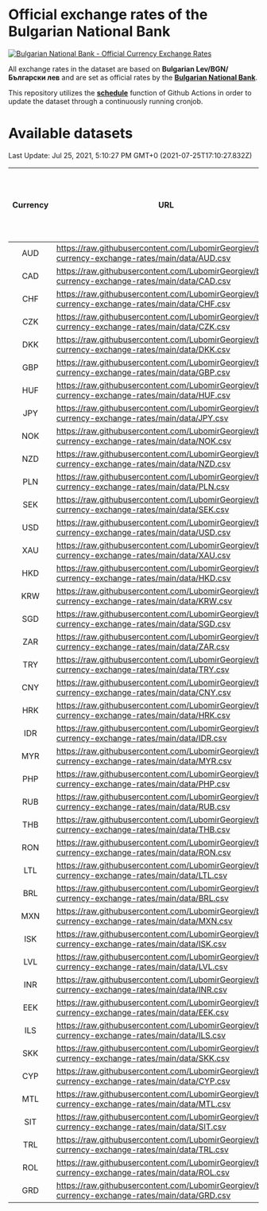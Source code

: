 # Official exchange rates of the Bulgarian National Bank

[![Bulgarian National Bank - Official Currency Exchange Rates](https://github.com/LubomirGeorgiev/bnb-currency-exchange-rates/actions/workflows/update-rates.yml/badge.svg?branch=main)](https://github.com/LubomirGeorgiev/bnb-currency-exchange-rates/actions/workflows/update-rates.yml)

All exchange rates in the dataset are based on **Bulgarian Lev/BGN/Български лев** and are set as official rates by the [**Bulgarian National Bank**](https://www.bnb.bg/Statistics/StExternalSector/StExchangeRates/StERForeignCurrencies/index.htm?toLang=_EN).

This repository utilizes the [**schedule**](https://docs.github.com/en/actions/reference/events-that-trigger-workflows) function of Github Actions in order to update the dataset through a continuously running cronjob.

# Available datasets

<!-- START LINKS (DO NOT EVER FU*ING DELETE THIS COMMENT FOR THE LOVE OF YOUR LIFE!!! IF YOU ARE CURIOS HOW IT WORKS, YOU CAN HAVE A LOOK AT ./src/updateReadme.ts) -->

Last Update: Jul 25, 2021, 5:10:27 PM GMT+0 (2021-07-25T17:10:27.832Z)

| Currency | URL                                                                                             | Number of records | Number of missing days that were filled in |
| :------: | ----------------------------------------------------------------------------------------------- | :---------------: | :----------------------------------------: |
|   AUD    | https://raw.githubusercontent.com/LubomirGeorgiev/bnb-currency-exchange-rates/main/data/AUD.csv |       7962        |                    2454                    |
|   CAD    | https://raw.githubusercontent.com/LubomirGeorgiev/bnb-currency-exchange-rates/main/data/CAD.csv |       7962        |                    2454                    |
|   CHF    | https://raw.githubusercontent.com/LubomirGeorgiev/bnb-currency-exchange-rates/main/data/CHF.csv |       7962        |                    2454                    |
|   CZK    | https://raw.githubusercontent.com/LubomirGeorgiev/bnb-currency-exchange-rates/main/data/CZK.csv |       7962        |                    2454                    |
|   DKK    | https://raw.githubusercontent.com/LubomirGeorgiev/bnb-currency-exchange-rates/main/data/DKK.csv |       7962        |                    2454                    |
|   GBP    | https://raw.githubusercontent.com/LubomirGeorgiev/bnb-currency-exchange-rates/main/data/GBP.csv |       7962        |                    2454                    |
|   HUF    | https://raw.githubusercontent.com/LubomirGeorgiev/bnb-currency-exchange-rates/main/data/HUF.csv |       7962        |                    2454                    |
|   JPY    | https://raw.githubusercontent.com/LubomirGeorgiev/bnb-currency-exchange-rates/main/data/JPY.csv |       7962        |                    2454                    |
|   NOK    | https://raw.githubusercontent.com/LubomirGeorgiev/bnb-currency-exchange-rates/main/data/NOK.csv |       7962        |                    2454                    |
|   NZD    | https://raw.githubusercontent.com/LubomirGeorgiev/bnb-currency-exchange-rates/main/data/NZD.csv |       7962        |                    2454                    |
|   PLN    | https://raw.githubusercontent.com/LubomirGeorgiev/bnb-currency-exchange-rates/main/data/PLN.csv |       7962        |                    2454                    |
|   SEK    | https://raw.githubusercontent.com/LubomirGeorgiev/bnb-currency-exchange-rates/main/data/SEK.csv |       7962        |                    2454                    |
|   USD    | https://raw.githubusercontent.com/LubomirGeorgiev/bnb-currency-exchange-rates/main/data/USD.csv |       7962        |                    2454                    |
|   XAU    | https://raw.githubusercontent.com/LubomirGeorgiev/bnb-currency-exchange-rates/main/data/XAU.csv |       7961        |                    2455                    |
|   HKD    | https://raw.githubusercontent.com/LubomirGeorgiev/bnb-currency-exchange-rates/main/data/HKD.csv |       7662        |                    2365                    |
|   KRW    | https://raw.githubusercontent.com/LubomirGeorgiev/bnb-currency-exchange-rates/main/data/KRW.csv |       7662        |                    2365                    |
|   SGD    | https://raw.githubusercontent.com/LubomirGeorgiev/bnb-currency-exchange-rates/main/data/SGD.csv |       7662        |                    2365                    |
|   ZAR    | https://raw.githubusercontent.com/LubomirGeorgiev/bnb-currency-exchange-rates/main/data/ZAR.csv |       7662        |                    2365                    |
|   TRY    | https://raw.githubusercontent.com/LubomirGeorgiev/bnb-currency-exchange-rates/main/data/TRY.csv |       6148        |                    1899                    |
|   CNY    | https://raw.githubusercontent.com/LubomirGeorgiev/bnb-currency-exchange-rates/main/data/CNY.csv |       6030        |                    1865                    |
|   HRK    | https://raw.githubusercontent.com/LubomirGeorgiev/bnb-currency-exchange-rates/main/data/HRK.csv |       6030        |                    1865                    |
|   IDR    | https://raw.githubusercontent.com/LubomirGeorgiev/bnb-currency-exchange-rates/main/data/IDR.csv |       6030        |                    1865                    |
|   MYR    | https://raw.githubusercontent.com/LubomirGeorgiev/bnb-currency-exchange-rates/main/data/MYR.csv |       6030        |                    1865                    |
|   PHP    | https://raw.githubusercontent.com/LubomirGeorgiev/bnb-currency-exchange-rates/main/data/PHP.csv |       6030        |                    1865                    |
|   RUB    | https://raw.githubusercontent.com/LubomirGeorgiev/bnb-currency-exchange-rates/main/data/RUB.csv |       6030        |                    1865                    |
|   THB    | https://raw.githubusercontent.com/LubomirGeorgiev/bnb-currency-exchange-rates/main/data/THB.csv |       6030        |                    1865                    |
|   RON    | https://raw.githubusercontent.com/LubomirGeorgiev/bnb-currency-exchange-rates/main/data/RON.csv |       5971        |                    1847                    |
|   LTL    | https://raw.githubusercontent.com/LubomirGeorgiev/bnb-currency-exchange-rates/main/data/LTL.csv |       5146        |                    1575                    |
|   BRL    | https://raw.githubusercontent.com/LubomirGeorgiev/bnb-currency-exchange-rates/main/data/BRL.csv |       5060        |                    1568                    |
|   MXN    | https://raw.githubusercontent.com/LubomirGeorgiev/bnb-currency-exchange-rates/main/data/MXN.csv |       5060        |                    1568                    |
|   ISK    | https://raw.githubusercontent.com/LubomirGeorgiev/bnb-currency-exchange-rates/main/data/ISK.csv |       4837        |                    1494                    |
|   LVL    | https://raw.githubusercontent.com/LubomirGeorgiev/bnb-currency-exchange-rates/main/data/LVL.csv |       4787        |                    1467                    |
|   INR    | https://raw.githubusercontent.com/LubomirGeorgiev/bnb-currency-exchange-rates/main/data/INR.csv |       4691        |                    1452                    |
|   EEK    | https://raw.githubusercontent.com/LubomirGeorgiev/bnb-currency-exchange-rates/main/data/EEK.csv |       3993        |                    1219                    |
|   ILS    | https://raw.githubusercontent.com/LubomirGeorgiev/bnb-currency-exchange-rates/main/data/ILS.csv |       3966        |                    1232                    |
|   SKK    | https://raw.githubusercontent.com/LubomirGeorgiev/bnb-currency-exchange-rates/main/data/SKK.csv |       2966        |                    908                     |
|   CYP    | https://raw.githubusercontent.com/LubomirGeorgiev/bnb-currency-exchange-rates/main/data/CYP.csv |       2898        |                    882                     |
|   MTL    | https://raw.githubusercontent.com/LubomirGeorgiev/bnb-currency-exchange-rates/main/data/MTL.csv |       2598        |                    793                     |
|   SIT    | https://raw.githubusercontent.com/LubomirGeorgiev/bnb-currency-exchange-rates/main/data/SIT.csv |       2536        |                    772                     |
|   TRL    | https://raw.githubusercontent.com/LubomirGeorgiev/bnb-currency-exchange-rates/main/data/TRL.csv |       1812        |                    553                     |
|   ROL    | https://raw.githubusercontent.com/LubomirGeorgiev/bnb-currency-exchange-rates/main/data/ROL.csv |       1691        |                    518                     |
|   GRD    | https://raw.githubusercontent.com/LubomirGeorgiev/bnb-currency-exchange-rates/main/data/GRD.csv |        359        |                    107                     |

<!-- END LINKS (DO NOT EVER FU*ING DELETE THIS COMMENT FOR THE LOVE OF YOUR LIFE!!! IF YOU ARE CURIOS HOW IT WORKS, YOU CAN HAVE A LOOK AT ./src/updateReadme.ts) -->
